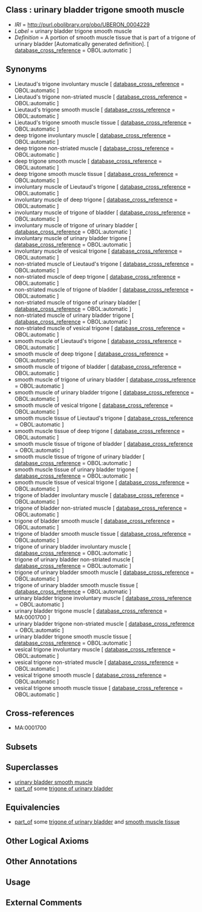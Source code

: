 
## Class : urinary bladder trigone smooth muscle

 * *IRI* = http://purl.obolibrary.org/obo/UBERON_0004229
 * *Label* = urinary bladder trigone smooth muscle
 * *Definition* = A portion of smooth muscle tissue that is part of a trigone of urinary bladder [Automatically generated definition]. [ [database_cross_reference](../../ef/oboInOwl#hasDbXref.md) = OBOL:automatic ]

## Synonyms

 * Lieutaud's trigone involuntary muscle [ [database_cross_reference](../../ef/oboInOwl#hasDbXref.md) = OBOL:automatic ]
 * Lieutaud's trigone non-striated muscle [ [database_cross_reference](../../ef/oboInOwl#hasDbXref.md) = OBOL:automatic ]
 * Lieutaud's trigone smooth muscle [ [database_cross_reference](../../ef/oboInOwl#hasDbXref.md) = OBOL:automatic ]
 * Lieutaud's trigone smooth muscle tissue [ [database_cross_reference](../../ef/oboInOwl#hasDbXref.md) = OBOL:automatic ]
 * deep trigone involuntary muscle [ [database_cross_reference](../../ef/oboInOwl#hasDbXref.md) = OBOL:automatic ]
 * deep trigone non-striated muscle [ [database_cross_reference](../../ef/oboInOwl#hasDbXref.md) = OBOL:automatic ]
 * deep trigone smooth muscle [ [database_cross_reference](../../ef/oboInOwl#hasDbXref.md) = OBOL:automatic ]
 * deep trigone smooth muscle tissue [ [database_cross_reference](../../ef/oboInOwl#hasDbXref.md) = OBOL:automatic ]
 * involuntary muscle of Lieutaud's trigone [ [database_cross_reference](../../ef/oboInOwl#hasDbXref.md) = OBOL:automatic ]
 * involuntary muscle of deep trigone [ [database_cross_reference](../../ef/oboInOwl#hasDbXref.md) = OBOL:automatic ]
 * involuntary muscle of trigone of bladder [ [database_cross_reference](../../ef/oboInOwl#hasDbXref.md) = OBOL:automatic ]
 * involuntary muscle of trigone of urinary bladder [ [database_cross_reference](../../ef/oboInOwl#hasDbXref.md) = OBOL:automatic ]
 * involuntary muscle of urinary bladder trigone [ [database_cross_reference](../../ef/oboInOwl#hasDbXref.md) = OBOL:automatic ]
 * involuntary muscle of vesical trigone [ [database_cross_reference](../../ef/oboInOwl#hasDbXref.md) = OBOL:automatic ]
 * non-striated muscle of Lieutaud's trigone [ [database_cross_reference](../../ef/oboInOwl#hasDbXref.md) = OBOL:automatic ]
 * non-striated muscle of deep trigone [ [database_cross_reference](../../ef/oboInOwl#hasDbXref.md) = OBOL:automatic ]
 * non-striated muscle of trigone of bladder [ [database_cross_reference](../../ef/oboInOwl#hasDbXref.md) = OBOL:automatic ]
 * non-striated muscle of trigone of urinary bladder [ [database_cross_reference](../../ef/oboInOwl#hasDbXref.md) = OBOL:automatic ]
 * non-striated muscle of urinary bladder trigone [ [database_cross_reference](../../ef/oboInOwl#hasDbXref.md) = OBOL:automatic ]
 * non-striated muscle of vesical trigone [ [database_cross_reference](../../ef/oboInOwl#hasDbXref.md) = OBOL:automatic ]
 * smooth muscle of Lieutaud's trigone [ [database_cross_reference](../../ef/oboInOwl#hasDbXref.md) = OBOL:automatic ]
 * smooth muscle of deep trigone [ [database_cross_reference](../../ef/oboInOwl#hasDbXref.md) = OBOL:automatic ]
 * smooth muscle of trigone of bladder [ [database_cross_reference](../../ef/oboInOwl#hasDbXref.md) = OBOL:automatic ]
 * smooth muscle of trigone of urinary bladder [ [database_cross_reference](../../ef/oboInOwl#hasDbXref.md) = OBOL:automatic ]
 * smooth muscle of urinary bladder trigone [ [database_cross_reference](../../ef/oboInOwl#hasDbXref.md) = OBOL:automatic ]
 * smooth muscle of vesical trigone [ [database_cross_reference](../../ef/oboInOwl#hasDbXref.md) = OBOL:automatic ]
 * smooth muscle tissue of Lieutaud's trigone [ [database_cross_reference](../../ef/oboInOwl#hasDbXref.md) = OBOL:automatic ]
 * smooth muscle tissue of deep trigone [ [database_cross_reference](../../ef/oboInOwl#hasDbXref.md) = OBOL:automatic ]
 * smooth muscle tissue of trigone of bladder [ [database_cross_reference](../../ef/oboInOwl#hasDbXref.md) = OBOL:automatic ]
 * smooth muscle tissue of trigone of urinary bladder [ [database_cross_reference](../../ef/oboInOwl#hasDbXref.md) = OBOL:automatic ]
 * smooth muscle tissue of urinary bladder trigone [ [database_cross_reference](../../ef/oboInOwl#hasDbXref.md) = OBOL:automatic ]
 * smooth muscle tissue of vesical trigone [ [database_cross_reference](../../ef/oboInOwl#hasDbXref.md) = OBOL:automatic ]
 * trigone of bladder involuntary muscle [ [database_cross_reference](../../ef/oboInOwl#hasDbXref.md) = OBOL:automatic ]
 * trigone of bladder non-striated muscle [ [database_cross_reference](../../ef/oboInOwl#hasDbXref.md) = OBOL:automatic ]
 * trigone of bladder smooth muscle [ [database_cross_reference](../../ef/oboInOwl#hasDbXref.md) = OBOL:automatic ]
 * trigone of bladder smooth muscle tissue [ [database_cross_reference](../../ef/oboInOwl#hasDbXref.md) = OBOL:automatic ]
 * trigone of urinary bladder involuntary muscle [ [database_cross_reference](../../ef/oboInOwl#hasDbXref.md) = OBOL:automatic ]
 * trigone of urinary bladder non-striated muscle [ [database_cross_reference](../../ef/oboInOwl#hasDbXref.md) = OBOL:automatic ]
 * trigone of urinary bladder smooth muscle [ [database_cross_reference](../../ef/oboInOwl#hasDbXref.md) = OBOL:automatic ]
 * trigone of urinary bladder smooth muscle tissue [ [database_cross_reference](../../ef/oboInOwl#hasDbXref.md) = OBOL:automatic ]
 * urinary bladder trigone involuntary muscle [ [database_cross_reference](../../ef/oboInOwl#hasDbXref.md) = OBOL:automatic ]
 * urinary bladder trigone muscle [ [database_cross_reference](../../ef/oboInOwl#hasDbXref.md) = MA:0001700 ]
 * urinary bladder trigone non-striated muscle [ [database_cross_reference](../../ef/oboInOwl#hasDbXref.md) = OBOL:automatic ]
 * urinary bladder trigone smooth muscle tissue [ [database_cross_reference](../../ef/oboInOwl#hasDbXref.md) = OBOL:automatic ]
 * vesical trigone involuntary muscle [ [database_cross_reference](../../ef/oboInOwl#hasDbXref.md) = OBOL:automatic ]
 * vesical trigone non-striated muscle [ [database_cross_reference](../../ef/oboInOwl#hasDbXref.md) = OBOL:automatic ]
 * vesical trigone smooth muscle [ [database_cross_reference](../../ef/oboInOwl#hasDbXref.md) = OBOL:automatic ]
 * vesical trigone smooth muscle tissue [ [database_cross_reference](../../ef/oboInOwl#hasDbXref.md) = OBOL:automatic ]

## Cross-references

 * MA:0001700

## Subsets


## Superclasses

 * [urinary bladder smooth muscle](../../UBERON/28/UBERON_0004228.md)
 * [part_of](../../BFO/50/BFO_0000050.md) some [trigone of urinary bladder](../../UBERON/57/UBERON_0001257.md)

## Equivalencies

 * [part_of](../../BFO/50/BFO_0000050.md) some [trigone of urinary bladder](../../UBERON/57/UBERON_0001257.md) and [smooth muscle tissue](../../UBERON/35/UBERON_0001135.md)

## Other Logical Axioms


## Other Annotations


## Usage


## External Comments

